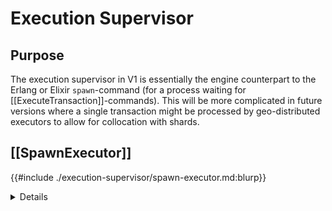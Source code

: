 # Execution Supervisor

## Purpose

The execution supervisor in V1 is essentially the engine counterpart
to the Erlang or Elixir `spawn`-command
(for a process waiting for [[ExecuteTransaction]]-commands).
This will be more complicated in future versions
where a single transaction might be processed
by geo-distributed executors to allow for collocation with shards.


## [[SpawnExecutor]]

{{#include ./execution-supervisor/spawn-executor.md:blurp}}
<details>
    <summary>Details</summary>
{{#include ./execution-supervisor/spawn-executor.md:details}}
</details>




